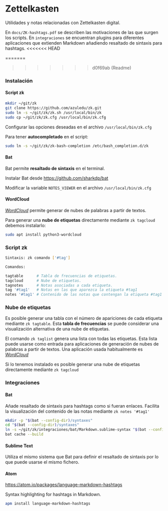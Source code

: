# Zettelkasten

Utilidades y notas relacionadas con Zettelkasten digital.

En `docs/ZK-hashtags.pdf` se describen las motivaciones de las que surgen los scripts.
En `integraciones` se encuentran plugins para diferentes aplicaciones que extienden Markdown añadiendo resaltado de sintaxis para hashtags.
<<<<<<< HEAD

=======
>>>>>>> d0f69ab (Readme)

### Instalación

#### Script zk

``` bash
mkdir ~/git/zk
git clone https://github.com/azuledu/zk.git
sudo ln -s ~/git/zk/zk.sh /usr/local/bin/zk
sudo cp ~/git/zk/zk.cfg /usr/local/bin/zk.cfg
```

Configurar las opciones deseadas en el archivo `/usr/local/bin/zk.cfg`

Para tener **autocompletado** en el script:

``` bash
sudo ln -s ~/git/zk/zk-bash-completion /etc/bash_completion.d/zk
```

#### Bat

Bat permite **resaltado de sintaxis** en el terminal.

Instalar Bat desde https://github.com/sharkdp/bat

Modificar la variable `NOTES_VIEWER` en el archivo `/usr/local/bin/zk.cfg`


#### WordCloud

[_WordCloud_](https://github.com/amueller/word_cloud) permite generar de nubes de palabras a partir de textos.

Para generar una **nube de etiquetas** directamente mediante `zk tagcloud` debemos instalarlo:

``` bash
sudo apt install python3-wordcloud
```


### Script zk

``` bash
Sintaxis: zk comando ['#tag']

Comandos:

tagtable      # Tabla de frecuencias de etiquetas.
tagcloud      # Nube de etiquetas.
tagnotes      # Notas asociadas a cada etiqueta.
tag '#tag1'   # Notas en las que aparezca la etiqueta #tag1
notes '#tag1' # Contenido de las notas que contengan la etiqueta #tag1
```

### Nube de etiquetas

Es posible generar una tabla con el número de apariciones de cada etiqueta mediante `zk tagtable`. Esta **tabla de frecuencias** se puede considerar una visualización alternativa de una nube de etiquetas.

El comando `zk taglist` genera una lista con todas las etiquetas. Esta lista puede usarse como entrada para aplicaciones de generación de nubes de palabras a partir de textos. Una aplicación usada habitualmente es [_WordCloud_](https://github.com/amueller/word_cloud)

Si lo tenemos instalado es posible generar una nube de etiquetas directamente mediante `zk tagcloud`


### Integraciones

#### Bat

Añade resaltado de sintaxis para hashtags como si fueran enlaces. Facilita la visualización del contenido de las notas mediante `zk notes '#tag1'`

``` bash
mkdir -p "$(bat --config-dir)/syntaxes"
cd "$(bat --config-dir)/syntaxes"
ln -s ~/git/zk/integraciones/bat/Markdown.sublime-syntax "$(bat --config-dir)/syntaxes/Markdown.sublime-syntax"
bat cache --build
```


#### Sublime Text

Utiliza el mismo sistema que Bat para definir el resaltado de sintaxis por lo que puede usarse el mismo fichero.


#### Atom

https://atom.io/packages/language-markdown-hashtags

Syntax highlighting for hashtags in Markdown.

```bash
apm install language-markdown-hashtags

```
